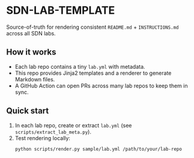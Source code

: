 # SDN-LAB-TEMPLATE

Source-of-truth for rendering consistent `README.md` + `INSTRUCTIONS.md` across all SDN labs.

## How it works
- Each lab repo contains a tiny `lab.yml` with metadata.
- This repo provides Jinja2 templates and a renderer to generate Markdown files.
- A GitHub Action can open PRs across many lab repos to keep them in sync.

## Quick start
1. In each lab repo, create or extract `lab.yml` (see `scripts/extract_lab_meta.py`).
2. Test rendering locally:
   ```bash
   python scripts/render.py sample/lab.yml /path/to/your/lab-repo
